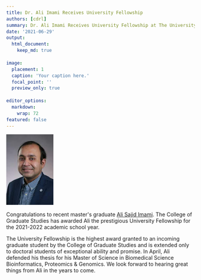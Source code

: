 ```yaml
---
title: Dr. Ali Imami Receives University Fellowship
authors: [cdrl]
summary: Dr. Ali Imami Receives University Fellowship at The University of Toledo
date: '2021-06-29'
output: 
  html_document:
    keep_md: true

image:
  placement: 1
  caption: 'Your caption here.'
  focal_point: ''
  preview_only: true

editor_options: 
  markdown: 
    wrap: 72
featured: false
---
```


<img src="featured.jpg" style="width:25.0%;height:25.0%" />

Congratulations to recent master's graduate [Ali Sajid Imami](/authors/ali). The College of Graduate Studies has awarded Ali the prestigious University Fellowship for the 2021-2022 academic school year.

The University Fellowship is the highest award granted to an incoming graduate student by the College of Graduate Studies and is extended only to doctoral students of exceptional ability and promise. In April, Ali defended his thesis for his Master of Science in Biomedical Science Bioinformatics, Proteomics & Genomics. We look forward to hearing great things from Ali in the years to come.  


